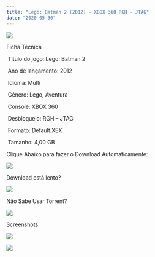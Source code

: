 ```yaml
---
title: "Lego: Batman 2 (2012) - XBOX 360 RGH - JTAG"
date: "2020-05-30"
---
```


![](https://1.bp.blogspot.com/-qfHYHnHAh2k/XtJSDyPhJyI/AAAAAAAAHzE/2CWuNvgplRAChqpHrBTUSUAAvc1kbT0FgCK4BGAsYHg/Screenshot_2.png)

Ficha Técnica

 Titulo do jogo: Lego: Batman 2

 Ano de lançamento: 2012

 Idioma: Multi 

 Gênero: Lego, Aventura

 Console: XBOX 360

 Desbloqueio: RGH – JTAG

 Formato: Default.XEX

 Tamanho: 4,00 GB

Clique Abaixo para fazer o Download Automaticamente:

[![](https://1.bp.blogspot.com/-eNerQjlxWXg/Xsyoy1YwxPI/AAAAAAAAG8o/qs-0XGNQDR4jSn0uGinE3EzKZZ6GoZnEACPcBGAYYCw/s1600/LINK1.png)](https://zee.gl/0Xgrk4)

Download está lento? 

[![](https://1.bp.blogspot.com/-QBDuGFKyRJI/XsypYtiebuI/AAAAAAAAG8w/2RjkhEnbyOwqZwiSxt3jP8uux5MWubGIACLcBGAsYHQ/s1600/LINK3.png)](https://ultragames-torrents.blogspot.com/2020/05/como-acelerar-torrents.html)

Não Sabe Usar Torrent?

[![](https://1.bp.blogspot.com/-z801RGeeaF0/XsypYEdLUrI/AAAAAAAAG8s/Mg8nVcYZpQox_qkNZQ6YLcR9F0FWCX6FwCPcBGAYYCw/s1600/LINK2.png)](https://ultragames-torrents.blogspot.com/2020/04/como-baixar-jogos-com-o-utorrent.html)

Screenshots:

[![](https://1.bp.blogspot.com/-itRchLZioYw/XtJSCqzYl2I/AAAAAAAAHzA/wE_Psow936U1MkHYIvUJIi1Zk-sfRG2lQCK4BGAsYHg/w400-h225/maxresdefault{df0b4067d4cf89da3ca8e6c7a68e90e99b01985f87ec33497998002e9f13b411}2B{df0b4067d4cf89da3ca8e6c7a68e90e99b01985f87ec33497998002e9f13b411}25282{df0b4067d4cf89da3ca8e6c7a68e90e99b01985f87ec33497998002e9f13b411}2529.jpg)](https://1.bp.blogspot.com/-itRchLZioYw/XtJSCqzYl2I/AAAAAAAAHzA/wE_Psow936U1MkHYIvUJIi1Zk-sfRG2lQCK4BGAsYHg/maxresdefault{df0b4067d4cf89da3ca8e6c7a68e90e99b01985f87ec33497998002e9f13b411}2B{df0b4067d4cf89da3ca8e6c7a68e90e99b01985f87ec33497998002e9f13b411}25282{df0b4067d4cf89da3ca8e6c7a68e90e99b01985f87ec33497998002e9f13b411}2529.jpg)

[![](https://1.bp.blogspot.com/-smKQnTbvmnI/XtJSCBfhisI/AAAAAAAAHy8/VbLT1dC1P7QerBL09jRZGZ30iXQXdF70QCK4BGAsYHg/w400-h225/maxresdefault{df0b4067d4cf89da3ca8e6c7a68e90e99b01985f87ec33497998002e9f13b411}2B{df0b4067d4cf89da3ca8e6c7a68e90e99b01985f87ec33497998002e9f13b411}25281{df0b4067d4cf89da3ca8e6c7a68e90e99b01985f87ec33497998002e9f13b411}2529.jpg)](https://1.bp.blogspot.com/-smKQnTbvmnI/XtJSCBfhisI/AAAAAAAAHy8/VbLT1dC1P7QerBL09jRZGZ30iXQXdF70QCK4BGAsYHg/maxresdefault{df0b4067d4cf89da3ca8e6c7a68e90e99b01985f87ec33497998002e9f13b411}2B{df0b4067d4cf89da3ca8e6c7a68e90e99b01985f87ec33497998002e9f13b411}25281{df0b4067d4cf89da3ca8e6c7a68e90e99b01985f87ec33497998002e9f13b411}2529.jpg)
